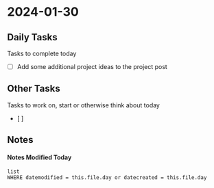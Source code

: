 
# 2024-01-30

## Daily Tasks
Tasks to complete today
- [ ] Add some additional project ideas to the project post

## Other Tasks
Tasks to work on, start or otherwise think about today
- [ ]

## Notes




#### Notes Modified Today
```dataview
list
WHERE datemodified = this.file.day or datecreated = this.file.day 
```

